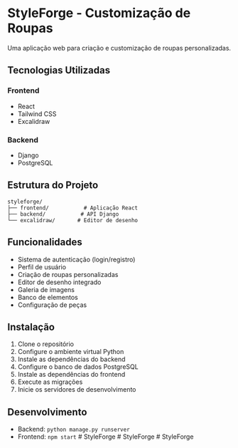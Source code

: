 # StyleForge - Customização de Roupas

Uma aplicação web para criação e customização de roupas personalizadas.

## Tecnologias Utilizadas

### Frontend
- React
- Tailwind CSS
- Excalidraw

### Backend
- Django
- PostgreSQL

## Estrutura do Projeto

```
styleforge/
├── frontend/           # Aplicação React
├── backend/           # API Django
└── excalidraw/       # Editor de desenho
```

## Funcionalidades

- Sistema de autenticação (login/registro)
- Perfil de usuário
- Criação de roupas personalizadas
- Editor de desenho integrado
- Galeria de imagens
- Banco de elementos
- Configuração de peças

## Instalação

1. Clone o repositório
2. Configure o ambiente virtual Python
3. Instale as dependências do backend
4. Configure o banco de dados PostgreSQL
5. Instale as dependências do frontend
6. Execute as migrações
7. Inicie os servidores de desenvolvimento

## Desenvolvimento

- Backend: `python manage.py runserver`
- Frontend: `npm start` #   S t y l e F o r g e 
 
 #   S t y l e F o r g e 
 
 #   S t y l e F o r g e 
 
 